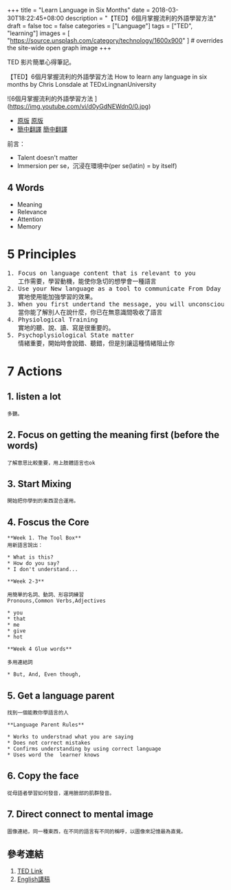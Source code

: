 +++
title = "Learn Language in Six Months"
date = 2018-03-30T18:22:45+08:00
description = "【TED】6個月掌握流利的外語學習方法"
draft = false
toc = false
categories = ["Language"]
tags = ["TED", "learning"]
images = [
  "https://source.unsplash.com/category/technology/1600x900"
] # overrides the site-wide open graph image
+++

TED 影片簡單心得筆記。

【TED】6個月掌握流利的外語學習方法 
How to learn any language in six months 
by Chris Lonsdale at TEDxLingnanUniversity

<!--more-->


![6個月掌握流利的外語學習方法 ] (<https://img.youtube.com/vi/d0yGdNEWdn0/0.jpg>)

* [原版] [原版]
* [簡中翻譯] [簡中翻譯]



前言：

* Talent doesn't matter
* Immersion per se，沉浸在環境中(per se(latin) = by itself)


## 4 Words

* Meaning
* Relevance
* Attention
* Memory


# 5 Principles

<pre>
1. Focus on language content that is relevant to you
   工作需要，學習動機，能使你急切的想學會一種語言
2. Use your New language as a tool to communicate From Dday 1
   實地使用能加強學習的效果。
3. When you first undertand the message, you will unconsciously acquire the language    
   當你能了解別人在說什麼，你已在無意識間吸收了語言
4. Physiological Training
   實地的聽、說、讀、寫是很重要的。
5. Psychoplysiological State matter
   情緒重要，開始時會說錯、聽錯，但是別讓這種情緒阻止你
</pre>


# 7 Actions

## 1. listen a lot
    多聽。
## 2. Focus on getting the meaning first (before the words)
    了解意思比較重要，用上肢體語言也ok
## 3. Start Mixing
    開始把你學到的東西混合運用。
    
## 4. Foscus the Core

    **Week 1. The Tool Box**
    用新語言說出：

    * What is this?
    * How do you say?
    * I don't understand...

    **Week 2-3**

    用簡單的名詞、動詞、形容詞練習
    Pronouns,Common Verbs,Adjectives

    * you
    * that
    * me
    * give
    * hot

    **Week 4 Glue words**

    多用連結詞

    * But, And, Even though, 

   
## 5. Get a language parent

    找到一個能教你學語言的人
    
    **Language Parent Rules**
    
    * Works to understnad what you are saying
    * Does not correct mistakes
    * Confirms understanding by using correct language
    * Uses word the  learner knows
    
## 6. Copy the face

    從母語者學習如何發音，運用臉部的肌群發音。

## 7. Direct connect to mental image

    圖像連結，同一種東西，在不同的語言有不同的稱呼，以圖像來記憶最為直覺。







參考連結
--------

1. [TED Link](https://ed.ted.com/on/GOA9dfE2)
2. [English講稿](http://www.the-third-ear.com/files/TEDx-ChrisLonsdale-LearnAnyLanguage6Months.pdf)


[原版]: https://www.youtube.com/watch?v=d0yGdNEWdn0
[簡中翻譯]: https://www.youtube.com/watch?v=FrMSSQRYS6I
 


